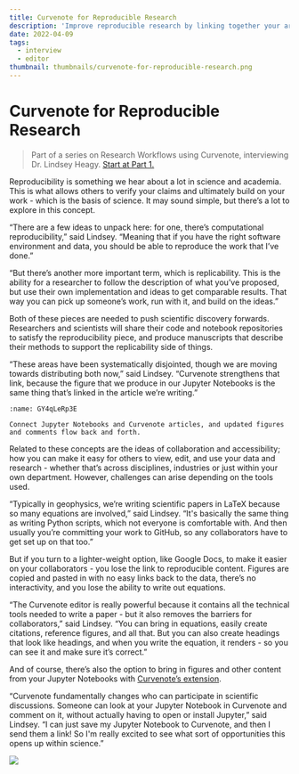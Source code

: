 ```yaml
---
title: Curvenote for Reproducible Research
description: 'Improve reproducible research by linking together your articles and your Jupyter Notebooks. You can make it easy for others to view, edit, and use your data and research - whether that’s across disciplines, industries or just within your own department.'
date: 2022-04-09
tags:
  - interview
  - editor
thumbnail: thumbnails/curvenote-for-reproducible-research.png
---
```


# Curvenote for Reproducible Research

> Part of a series on Research Workflows using Curvenote, interviewing Dr. Lindsey Heagy. [Start at Part 1.](./research-workflows.md)

Reproducibility is something we hear about a lot in science and academia. This is what allows others to verify your claims and ultimately build on your work - which is the basis of science. It may sound simple, but there’s a lot to explore in this concept.

“There are a few ideas to unpack here: for one, there’s computational reproducibility,” said Lindsey. “Meaning that if you have the right software environment and data, you should be able to reproduce the work that I’ve done.”

“But there’s another more important term, which is replicability. This is the ability for a researcher to follow the description of what you’ve proposed, but use their own implementation and ideas to get comparable results. That way you can pick up someone’s work, run with it, and build on the ideas.”

Both of these pieces are needed to push scientific discovery forwards. Researchers and scientists will share their code and notebook repositories to satisfy the reproducibility piece, and produce manuscripts that describe their methods to support the replicability side of things.

“These areas have been systematically disjointed, though we are moving towards distributing both now,” said Lindsey. “Curvenote strengthens that link, because the figure that we produce in our Jupyter Notebooks is the same thing that’s linked in the article we’re writing.”

```{figure} images/AVQ2dzLNloEd25Io8NbA-Y3L3yUgZD9rLDKEykWgP-v1.png
:name: GY4qLeRp3E

Connect Jupyter Notebooks and Curvenote articles, and updated figures and comments flow back and forth.
```

Related to these concepts are the ideas of collaboration and accessibility; how you can make it easy for others to view, edit, and use your data and research - whether that’s across disciplines, industries or just within your own department. However, challenges can arise depending on the tools used.

“Typically in geophysics, we’re writing scientific papers in LaTeX because so many equations are involved,” said Lindsey. “It's basically the same thing as writing Python scripts, which not everyone is comfortable with. And then usually you’re committing your work to GitHub, so any collaborators have to get set up on that too.”

But if you turn to a lighter-weight option, like Google Docs, to make it easier on your collaborators - you lose the link to reproducible content. Figures are copied and pasted in with no easy links back to the data, there’s no interactivity, and you lose the ability to write out equations.

“The Curvenote editor is really powerful because it contains all the technical tools needed to write a paper - but it also removes the barriers for collaborators,” said Lindsey. “You can bring in equations, easily create citations, reference figures, and all that. But you can also create headings that look like headings, and when you write the equation, it renders - so you can see it and make sure it’s correct.”

And of course, there’s also the option to bring in figures and other content from your Jupyter Notebooks with [Curvenote’s extension](https://curvenote.com/for/jupyter/).

“Curvenote fundamentally changes who can participate in scientific discussions. Someone can look at your Jupyter Notebook in Curvenote and comment on it, without actually having to open or install Jupyter,” said Lindsey. “I can just save my Jupyter Notebook to Curvenote, and then I send them a link! So I'm really excited to see what sort of opportunities this opens up within science.”

![](#research-workflow-cards)
